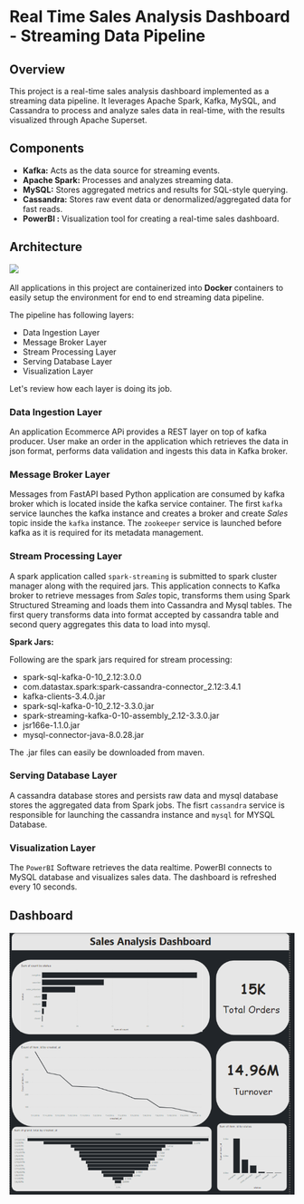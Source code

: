 # Real Time Sales Analysis Dashboard - Streaming Data Pipeline


## Overview

This project is a real-time sales analysis dashboard implemented as a streaming data pipeline. It leverages Apache Spark, Kafka, MySQL, and Cassandra to process and analyze sales data in real-time, with the results visualized through Apache Superset.

## Components

- **Kafka:** Acts as the data source for streaming events.
- **Apache Spark:** Processes and analyzes streaming data.
- **MySQL:** Stores aggregated metrics and results for SQL-style querying.
- **Cassandra:** Stores raw event data or denormalized/aggregated data for fast reads.
- **PowerBI :** Visualization tool for creating a real-time sales dashboard.

## Architecture
![](images/sales-streaming-architecture.png)

All applications in this project are containerized into **Docker** containers to easily setup the environment for end to end streaming data pipeline.

The pipeline has following layers:
- Data Ingestion Layer
- Message Broker Layer
- Stream Processing Layer
- Serving Database Layer
- Visualization Layer

Let's review how each layer is doing its job.

### Data Ingestion Layer
An application Ecommerce APi  provides a REST layer on top of kafka producer. User make an order in the application which retrieves the data in json format, performs data validation and ingests this data in Kafka broker.

### Message Broker Layer
Messages from FastAPI based Python application are consumed by kafka broker which is located inside the kafka service container. The first `kafka` service launches the kafka instance and creates a broker and create *Sales* topic inside the `kafka` instance. The `zookeeper` service is launched before kafka as it is required for its metadata management.

### Stream Processing Layer
A spark application called `spark-streaming` is submitted to spark cluster manager along with the required jars. This application connects to Kafka broker to retrieve messages from *Sales* topic, transforms them using Spark Structured Streaming and loads them into Cassandra and Mysql tables. The first query transforms data into format accepted by cassandra table and second query aggregates this data to load into mysql.

**Spark Jars:**

Following are the spark jars required for stream processing:
- spark-sql-kafka-0-10_2.12:3.0.0
- com.datastax.spark:spark-cassandra-connector_2.12:3.4.1 
- kafka-clients-3.4.0.jar
- spark-sql-kafka-0-10_2.12-3.3.0.jar
- spark-streaming-kafka-0-10-assembly_2.12-3.3.0.jar
- jsr166e-1.1.0.jar
- mysql-connector-java-8.0.28.jar

The .jar files can easily be downloaded from maven.

### Serving Database Layer
A cassandra database stores and persists raw data and mysql database stores the aggregated data from Spark jobs. The fisrt `cassandra` service is responsible for launching the cassandra instance and `mysql` for MYSQL Database.

### Visualization Layer
The `PowerBI` Software retrieves the data realtime. PowerBI connects to MySQL database and visualizes sales data. The dashboard is refreshed every 10 seconds.


## Dashboard
![](images/dashboard.png)

